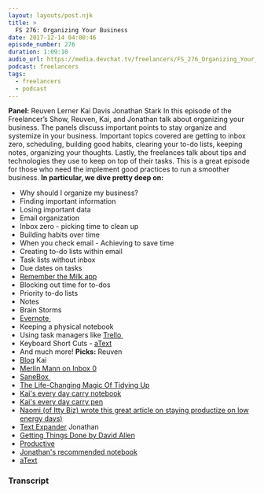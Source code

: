 ```yaml
---
layout: layouts/post.njk
title: >
  FS 276: Organizing Your Business
date: 2017-12-14 04:00:46
episode_number: 276
duration: 1:09:10
audio_url: https://media.devchat.tv/freelancers/FS_276_Organizing_Your_Business.mp3
podcast: freelancers
tags:
  - freelancers
  - podcast
---
```


**Panel:** Reuven Lerner Kai Davis Jonathan Stark In this episode of the Freelancer’s Show, Reuven, Kai, and Jonathan talk about organizing your business. The panels discuss important points to stay organize and systemize in your business. Important topics covered are getting to inbox zero, scheduling, building good habits, clearing your to-do lists, keeping notes, organizing your thoughts. Lastly, the freelances talk about tips and technologies they use to keep on top of their tasks. This is a great episode for those who need the implement good practices to run a smoother business. **In particular, we dive pretty deep on:&nbsp;**

- Why should I organize my business?
- Finding important information
- Losing important data
- Email organization
- Inbox zero - picking time to clean up
- Building habits over time
- When you check email - Achieving to save time
- Creating to-do lists within email
- Task lists without inbox
- Due dates on tasks
- [Remember the Milk app](https://itunes.apple.com/us/app/remember-the-milk/id293561396?mt=8)
- Blocking out time for to-dos
- Priority to-do lists
- Notes
- Brain Storms
- [Evernote&nbsp;](https://evernote.com)
- Keeping a physical notebook
- Using task managers like [Trello&nbsp;](http://trello.com)
- Keyboard Short Cuts - [aText](https://www.trankynam.com/atext/)
- And much more!
  **Picks:** Reuven
- [Blog](http://blog.lerner.co.il/sad-day-end-linux-journal-2/)
  Kai
- [Merlin Mann on Inbox 0](http://www.43folders.com/izero)
- [SaneBox&nbsp;](http://sanebox.com/)
- [The Life-Changing Magic Of Tidying Up](https://www.amazon.com/dp/B00KK0PICK/ref=dp-kindle-redirect?_encoding=UTF8&btkr=1)
- [Kai's every day carry notebook](https://www.amazon.com/Moleskine-Classic-Colored-Notebook-Underwater/dp/8867323512/ref=sr_1_1?s=books&ie=UTF8&qid=1512504564&sr=1-1&keywords=moleskin+classic+small+soft)
- [Kai's every day carry pen](https://www.amazon.com/Fisher-Rainbow-Titanium-Nitride-400RB/dp/B000HLD7ZC/ref=sr_1_1?s=books&ie=UTF8&qid=1512504576&sr=8-1&keywords=rainbow+space+pen)
- [Naomi (of Itty Biz) wrote this great article on staying productize on low energy days)](http://ittybiz.com/stay-productive/)
- [Text Expander](http://textexpander.com)
  Jonathan
- [Getting Things Done by David Allen](https://www.amazon.com/Getting-Things-Done-Stress-Free-Productivity/dp/0142000280)
- [Productive](http://productiveapp.io/)
- [Jonathan's recommended notebook](https://www.levenger.com/CIRCA-326/CIRCA-NOTEBOOKS-339.aspx)
- [aText](https://www.trankynam.com/atext/)

### Transcript

&nbsp;
